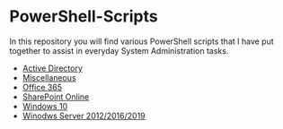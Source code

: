 # PowerShell-Scripts

In this repository you will find various PowerShell scripts that I have put together
to assist in everyday System Administration tasks.

- [Active Directory](https://github.com/baguilartech/PowerShell-Scripts/tree/main/ActiveDirectory)
- [Miscellaneous](https://github.com/baguilartech/PowerShell-Scripts/tree/main/Miscellaneous)
- [Office 365](https://github.com/baguilartech/PowerShell-Scripts/tree/main/Office365)
- [SharePoint Online](https://github.com/baguilartech/PowerShell-Scripts/tree/main/SharePointOnline)
- [Windows 10](https://github.com/baguilartech/PowerShell-Scripts/tree/main/Windows10)
- [Winodws Server 2012/2016/2019](https://github.com/baguilartech/PowerShell-Scripts/tree/main/WindowsServer)
